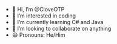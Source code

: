 - 👋 Hi, I’m @CloveOTP
- 👀 I’m interested in coding
- 🌱 I’m currently learning C# and Java
- 💞️ I’m looking to collaborate on anything
- 😄 Pronouns: He/Him

<!---
CloveOTP/CloveOTP is a ✨ special ✨ repository because its `README.md` (this file) appears on your GitHub profile.
You can click the Preview link to take a look at your changes.
--->
